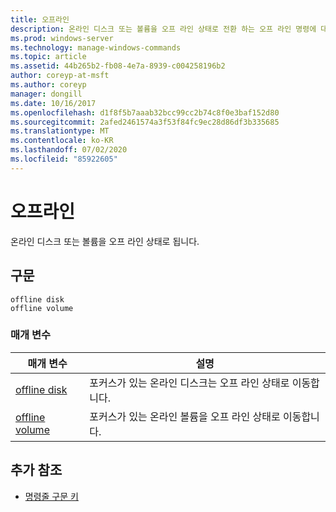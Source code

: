```yaml
---
title: 오프라인
description: 온라인 디스크 또는 볼륨을 오프 라인 상태로 전환 하는 오프 라인 명령에 대 한 참조 문서입니다.
ms.prod: windows-server
ms.technology: manage-windows-commands
ms.topic: article
ms.assetid: 44b265b2-fb08-4e7a-8939-c004258196b2
author: coreyp-at-msft
ms.author: coreyp
manager: dongill
ms.date: 10/16/2017
ms.openlocfilehash: d1f8f5b7aaab32bcc99cc2b74c8f0e3baf152d80
ms.sourcegitcommit: 2afed2461574a3f53f84fc9ec28d86df3b335685
ms.translationtype: MT
ms.contentlocale: ko-KR
ms.lasthandoff: 07/02/2020
ms.locfileid: "85922605"
---
```

# <a name="offline"></a>오프라인

온라인 디스크 또는 볼륨을 오프 라인 상태로 됩니다.

## <a name="syntax"></a>구문

```
offline disk
offline volume
```

### <a name="parameters"></a>매개 변수

| 매개 변수 | 설명 |
| --------- | ----------- |
| [offline disk](offline-disk.md) | 포커스가 있는 온라인 디스크는 오프 라인 상태로 이동합니다. |
| [offline volume](offline-volume.md) | 포커스가 있는 온라인 볼륨을 오프 라인 상태로 이동합니다. |

## <a name="additional-references"></a>추가 참조

- [명령줄 구문 키](command-line-syntax-key.md)
